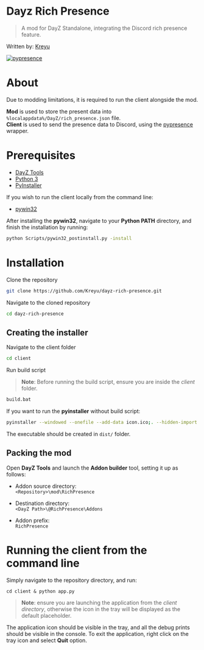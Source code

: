 # Dayz Rich Presence

> A mod for DayZ Standalone, integrating the Discord rich presence feature.

Written by: [Kreyu](https://github.com/Kreyu)

[![pypresence](https://img.shields.io/badge/using-pypresence-00bb88.svg?style=for-the-badge&logo=discord&logoWidth=20)](https://github.com/qwertyquerty/pypresence)

# About

Due to modding limitations, it is required to run the client alongside the mod. 

**Mod** is used to store the present data into `%localappdata%/DayZ/rich_presence.json` file.  
**Client** is used to send the presence data to Discord, using the [pypresence](https://github.com/qwertyquerty/pypresence) wrapper.

# Prerequisites

- [DayZ Tools](https://store.steampowered.com/app/830640/DayZ_Tools/)
- [Python 3](https://www.python.org/downloads/)
- [PyInstaller](https://www.pyinstaller.org/)

If you wish to run the client locally from the command line:
- [pywin32](https://pypi.org/project/pywin32/)

After installing the **pywin32**, navigate to your **Python PATH** directory, and finish the installation by running:
```bash
python Scripts/pywin32_postinstall.py -install
```

# Installation

Clone the repository

```bash
git clone https://github.com/Kreyu/dayz-rich-presence.git
```

Navigate to the cloned repository

```bash
cd dayz-rich-presence
```

## Creating the installer

Navigate to the client folder

```bash
cd client
```

Run build script

> **Note**: Before running the build script, ensure you are inside the *client* folder.

```bash
build.bat
```

If you want to run the **pyinstaller** without build script:
```bash
pyinstaller --windowed --onefile --add-data icon.ico;. --hidden-import pkg_resources --hidden-import infi.systray --name DZRichPresence --icon=./icon.ico app.py
```

The executable should be created in `dist/` folder.

## Packing the mod

Open **DayZ Tools** and launch the **Addon builder** tool, setting it up as follows:

- Addon source directory:   
  `<Repository>\mod\RichPresence`

- Destination directory:  
  `<DayZ Path>\@RichPresence\Addons`

- Addon prefix:  
  `RichPresence`

# Running the client from the command line

Simply navigate to the repository directory, and run:
```
cd client & python app.py
```

> **Note**: ensure you are launching the application from the *client directory*, otherwise the icon in the tray will be displayed as the default placeholder.

The application icon should be visible in the tray, and all the debug prints should be visible in the console. To exit the application, right click on the tray icon and select **Quit** option.
